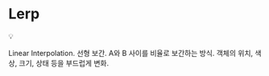 # Lerp

<aside>
💡

Linear Interpolation.
선형 보간.
A와 B 사이를 비율로 보간하는 방식.
객체의 위치, 색상, 크기, 상태 등을 부드럽게 변화.

</aside>